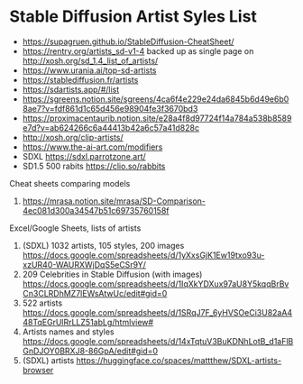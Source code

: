 # Stable Diffusion Artist Syles List

 - https://supagruen.github.io/StableDiffusion-CheatSheet/
 - https://rentry.org/artists_sd-v1-4 backed up as single page on http://xosh.org/sd_1.4_list_of_artists/ 
 - https://www.urania.ai/top-sd-artists
 - https://stablediffusion.fr/artists
 - https://sdartists.app/#/list
 - https://sgreens.notion.site/sgreens/4ca6f4e229e24da6845b6d49e6b08ae7?v=fdf861d1c65d456e98904fe3f3670bd3
 - https://proximacentaurib.notion.site/e28a4f8d97724f14a784a538b8589e7d?v=ab624266c6a44413b42a6c57a41d828c
 - http://xosh.org/clip-artists/
 - https://www.the-ai-art.com/modifiers
 - SDXL https://sdxl.parrotzone.art/
 - SD1.5 500 rabits https://clio.so/rabbits

Cheat sheets comparing models

1. https://mrasa.notion.site/mrasa/SD-Comparison-4ec081d300a34547b51c69735760158f

Excel/Google Sheets, lists of artists

1. (SDXL) 1032 artists, 105 styles, 200 images https://docs.google.com/spreadsheets/d/1yXxsGjK1Ew19txo93u-xzUR40-WAURXWjDqS5eCSr9Y/
2. 209 Celebrities in Stable Diffusion (with images) https://docs.google.com/spreadsheets/d/1IqXkYDXux97aU8Y5kqqBrBvCn3CLRDhMZ7lEWsAtwUc/edit#gid=0
3. 522 artists https://docs.google.com/spreadsheets/d/1SRqJ7F_6yHVSOeCi3U82aA448TqEGrUlRrLLZ51abLg/htmlview#
4. Artists names and styles https://docs.google.com/spreadsheets/d/14xTqtuV3BuKDNhLotB_d1aFlBGnDJOY0BRXJ8-86GpA/edit#gid=0
5. (SDXL) artists https://huggingface.co/spaces/mattthew/SDXL-artists-browser
